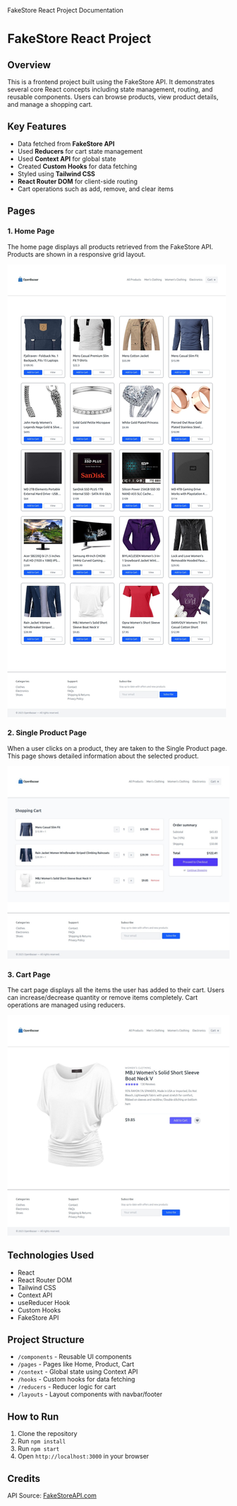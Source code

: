  FakeStore React Project Documentation

FakeStore React Project
=======================

Overview
--------

This is a frontend project built using the FakeStore API. It demonstrates several core React concepts including state management, routing, and reusable components. Users can browse products, view product details, and manage a shopping cart.

Key Features
------------

*   Data fetched from **FakeStore API**
*   Used **Reducers** for cart state management
*   Used **Context API** for global state
*   Created **Custom Hooks** for data fetching
*   Styled using **Tailwind CSS**
*   **React Router DOM** for client-side routing
*   Cart operations such as add, remove, and clear items

Pages
-----

### 1\. Home Page

The home page displays all products retrieved from the FakeStore API. Products are shown in a responsive grid layout.

![Home Page Screenshot](page1.jpeg)

### 2\. Single Product Page

When a user clicks on a product, they are taken to the Single Product page. This page shows detailed information about the selected product.

![Single Product Screenshot](page2.jpeg)

### 3\. Cart Page

The cart page displays all the items the user has added to their cart. Users can increase/decrease quantity or remove items completely. Cart operations are managed using reducers.

![Cart Page Screenshot](page3.jpeg)

Technologies Used
-----------------

*   React
*   React Router DOM
*   Tailwind CSS
*   Context API
*   useReducer Hook
*   Custom Hooks
*   FakeStore API

Project Structure
-----------------

*   `/components` - Reusable UI components
*   `/pages` - Pages like Home, Product, Cart
*   `/context` - Global state using Context API
*   `/hooks` - Custom hooks for data fetching
*   `/reducers` - Reducer logic for cart
*   `/layouts` - Layout components with navbar/footer

How to Run
----------

1.  Clone the repository
2.  Run `npm install`
3.  Run `npm start`
4.  Open `http://localhost:3000` in your browser

Credits
-------

API Source: [FakeStoreAPI.com](https://fakestoreapi.com)
